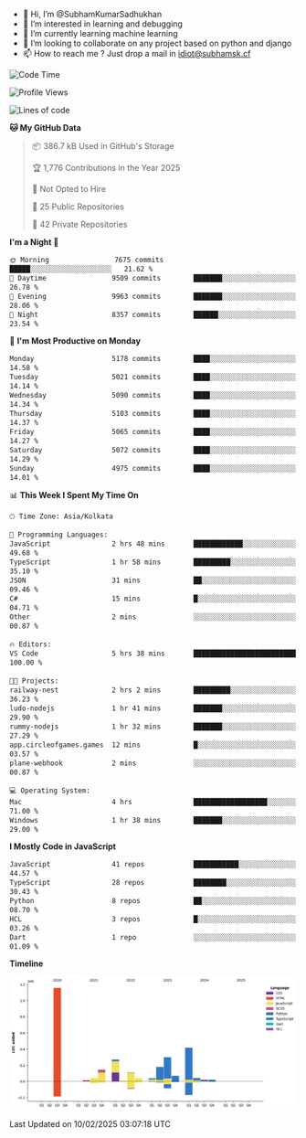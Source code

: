 - 👋 Hi, I’m @SubhamKumarSadhukhan
- 👀 I’m interested in learning and debugging
- 🌱 I’m currently learning machine learning
- 💞️ I’m looking to collaborate on any project based on python and django
- 📫 How to reach me ?
      Just drop a mail in idiot@subhamsk.cf

<!---
SubhamKumarSadhukhan/SubhamKumarSadhukhan is a ✨ special ✨ repository because its `README.md` (this file) appears on your GitHub profile.
You can click the Preview link to take a look at your changes.
--->


<!--START_SECTION:waka-->
![Code Time](http://img.shields.io/badge/Code%20Time-2%2C742%20hrs%202%20mins-blue)

![Profile Views](http://img.shields.io/badge/Profile%20Views-0-blue)

![Lines of code](https://img.shields.io/badge/From%20Hello%20World%20I%27ve%20Written-2.8%20million%20lines%20of%20code-blue)

**🐱 My GitHub Data** 

> 📦 386.7 kB Used in GitHub's Storage 
 > 
> 🏆 1,776 Contributions in the Year 2025
 > 
> 🚫 Not Opted to Hire
 > 
> 📜 25 Public Repositories 
 > 
> 🔑 42 Private Repositories 
 > 
**I'm a Night 🦉** 

```text
🌞 Morning                7675 commits        █████░░░░░░░░░░░░░░░░░░░░   21.62 % 
🌆 Daytime                9509 commits        ███████░░░░░░░░░░░░░░░░░░   26.78 % 
🌃 Evening                9963 commits        ███████░░░░░░░░░░░░░░░░░░   28.06 % 
🌙 Night                  8357 commits        ██████░░░░░░░░░░░░░░░░░░░   23.54 % 
```
📅 **I'm Most Productive on Monday** 

```text
Monday                   5178 commits        ████░░░░░░░░░░░░░░░░░░░░░   14.58 % 
Tuesday                  5021 commits        ████░░░░░░░░░░░░░░░░░░░░░   14.14 % 
Wednesday                5090 commits        ████░░░░░░░░░░░░░░░░░░░░░   14.34 % 
Thursday                 5103 commits        ████░░░░░░░░░░░░░░░░░░░░░   14.37 % 
Friday                   5065 commits        ████░░░░░░░░░░░░░░░░░░░░░   14.27 % 
Saturday                 5072 commits        ████░░░░░░░░░░░░░░░░░░░░░   14.29 % 
Sunday                   4975 commits        ████░░░░░░░░░░░░░░░░░░░░░   14.01 % 
```


📊 **This Week I Spent My Time On** 

```text
🕑︎ Time Zone: Asia/Kolkata

💬 Programming Languages: 
JavaScript               2 hrs 48 mins       ████████████░░░░░░░░░░░░░   49.68 % 
TypeScript               1 hr 58 mins        █████████░░░░░░░░░░░░░░░░   35.10 % 
JSON                     31 mins             ██░░░░░░░░░░░░░░░░░░░░░░░   09.46 % 
C#                       15 mins             █░░░░░░░░░░░░░░░░░░░░░░░░   04.71 % 
Other                    2 mins              ░░░░░░░░░░░░░░░░░░░░░░░░░   00.87 % 

🔥 Editors: 
VS Code                  5 hrs 38 mins       █████████████████████████   100.00 % 

🐱‍💻 Projects: 
railway-nest             2 hrs 2 mins        █████████░░░░░░░░░░░░░░░░   36.23 % 
ludo-nodejs              1 hr 41 mins        ███████░░░░░░░░░░░░░░░░░░   29.90 % 
rummy-nodejs             1 hr 32 mins        ███████░░░░░░░░░░░░░░░░░░   27.29 % 
app.circleofgames.games  12 mins             █░░░░░░░░░░░░░░░░░░░░░░░░   03.57 % 
plane-webhook            2 mins              ░░░░░░░░░░░░░░░░░░░░░░░░░   00.87 % 

💻 Operating System: 
Mac                      4 hrs               ██████████████████░░░░░░░   71.00 % 
Windows                  1 hr 38 mins        ███████░░░░░░░░░░░░░░░░░░   29.00 % 
```

**I Mostly Code in JavaScript** 

```text
JavaScript               41 repos            ███████████░░░░░░░░░░░░░░   44.57 % 
TypeScript               28 repos            ████████░░░░░░░░░░░░░░░░░   30.43 % 
Python                   8 repos             ██░░░░░░░░░░░░░░░░░░░░░░░   08.70 % 
HCL                      3 repos             █░░░░░░░░░░░░░░░░░░░░░░░░   03.26 % 
Dart                     1 repo              ░░░░░░░░░░░░░░░░░░░░░░░░░   01.09 % 
```



**Timeline**

![Lines of Code chart](https://raw.githubusercontent.com/SubhamKumarSadhukhan/SubhamKumarSadhukhan/main/assets/bar_graph.png)


 Last Updated on 10/02/2025 03:07:18 UTC
<!--END_SECTION:waka-->
